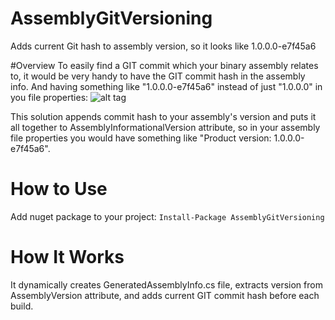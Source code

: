 # AssemblyGitVersioning
Adds current Git hash to assembly version, so it looks like 1.0.0.0-e7f45a6

#Overview
To easily find a GIT commit which your binary assembly relates to, it would be very handy to have the GIT commit hash in the assembly info. And having something like "1.0.0.0-e7f45a6" instead of just "1.0.0.0" in you file properties:
![alt tag](http://1.bp.blogspot.com/-V94BKt5Y4C8/Ut2qhROGYPI/AAAAAAAACQY/h7iRUZkutgM/s1600/Properties.png)

This solution appends commit hash to your assembly's version and puts it all together to AssemblyInformationalVersion attribute, so in your assembly file properties you would have something like "Product version: 1.0.0.0-e7f45a6".

# How to Use
Add nuget package to your project:
`Install-Package AssemblyGitVersioning`

# How It Works
It dynamically creates GeneratedAssemblyInfo.cs file, extracts version from AssemblyVersion attribute, and adds current GIT commit hash before each build.
